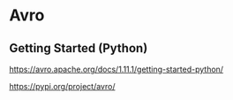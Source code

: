 # Avro

## Getting Started (Python)

https://avro.apache.org/docs/1.11.1/getting-started-python/

https://pypi.org/project/avro/


